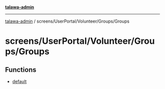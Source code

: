 [**talawa-admin**](../../../../../README.md)

***

[talawa-admin](../../../../../README.md) / screens/UserPortal/Volunteer/Groups/Groups

# screens/UserPortal/Volunteer/Groups/Groups

## Functions

- [default](functions/default.md)
